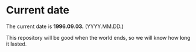 # Current date

The current date is **1996.09.03.** (YYYY.MM.DD.)

This repository will be good when the world ends, so we will know how long it lasted.